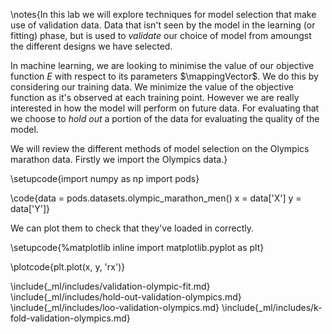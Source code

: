 
\notes{In this lab we will explore techniques for model selection that make use of validation data. Data that isn't seen by the model in the learning (or fitting) phase, but is used to *validate* our choice of model from amoungst the different designs we have selected.

In machine learning, we are looking to minimise the value of our objective function $E$ with respect to its parameters $\mappingVector$. We do this by considering our training data. We minimize the value of the objective function as it's observed at each training point. However we are really interested in how the model will perform on future data. For evaluating that we choose to *hold out* a portion of the data for evaluating the quality of the model.

We will review the different methods of model selection on the Olympics marathon data. Firstly we import the Olympics data.}

\setupcode{import numpy as np
import pods}

\code{data = pods.datasets.olympic_marathon_men()
x = data['X']
y = data['Y']}

We can plot them to check that they've loaded in correctly.

\setupcode{%matplotlib inline
import matplotlib.pyplot as plt}

\plotcode{plt.plot(x, y, 'rx')}

\include{_ml/includes/validation-olympic-fit.md}
\include{_ml/includes/hold-out-validation-olympics.md}
\include{_ml/includes/loo-validation-olympics.md}
\include{_ml/includes/k-fold-validation-olympics.md}
